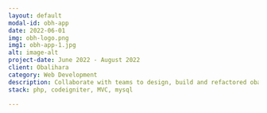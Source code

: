 ```yaml
---
layout: default
modal-id: obh-app
date: 2022-06-01
img: obh-logo.png
img1: obh-app-1.jpg
alt: image-alt
project-date: June 2022 - August 2022
client: Obalihara
category: Web Development
description: Collaborate with teams to design, build and refactored obalihara web app.
stack: php, codeigniter, MVC, mysql

---
```

